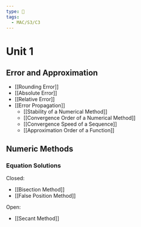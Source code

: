 ```yaml
---
type: 🏫
tags:
  - MAC/S3/C3
---
```


# Unit 1

## Error and Approximation

- [[Rounding Error]]
- [[Absolute Error]]
- [[Relative Error]]
- [[Error Propagation]]
	- [[Stability of a Numerical Method]]
	- [[Convergence Order of a Numerical Method]]
	- [[Convergence Speed of a Sequence]]
	- [[Approximation Order of a Function]]

## Numeric Methods

### Equation Solutions

Closed:

- [[Bisection Method]]
- [[False Position Method]]

Open:

- [[Secant Method]]
